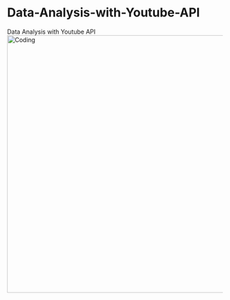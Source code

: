 # Data-Analysis-with-Youtube-API
Data Analysis with Youtube API
<img align="center" alt="Coding" width="600" src="[https://cdn.dribbble.com/users/1397292/screenshots/3126875/media/570384a1422782f3a04c4c61152d8d15.png](https://raw.githubusercontent.com/Kanyawee12/Data-Analysis-with-Youtube-API/main/Picture/Concept%20Project.png)https://raw.githubusercontent.com/Kanyawee12/Data-Analysis-with-Youtube-API/main/Picture/Concept%20Project.png">

